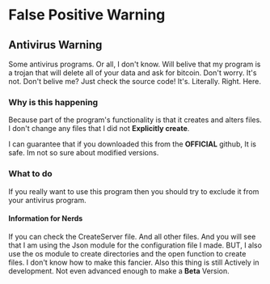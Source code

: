 # False Positive Warning

## Antivirus Warning
Some antivirus programs. Or all, I don't know. Will belive that my program is a trojan that will delete all of your data and ask for bitcoin. Don't worry. It's not. Don't belive me? Just check the source code! It's. Literally. Right. Here.

### Why is this happening
Because part of the program's functionality is that it creates and alters files. I don't change any files that I did not **Explicitly create**.

I can guarantee that if you downloaded this from the **OFFICIAL** github, It is safe. Im not so sure about modified versions.

### What to do
If you really want to use this program then you should try to exclude it from your antivirus program.


#### Information for Nerds
If you can check the CreateServer file. And all other files. And you will see that I am using the Json module for the configuration file I made. BUT, I also use the os module to create directories and the open function to create files. I don't know how to make this fancier. Also this thing is still Actively in development. Not even advanced enough to make a **Beta** Version.
